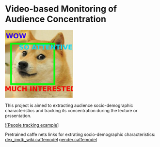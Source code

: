 # Video-based Monitoring of Audience Concentration

<img src="https://github.com/walterdd/Auditory_tracking/blob/master/dogg.jpg" width="224">

This project is aimed to extracting audience socio-demographic characteristics and tracking its concentration during the lecture or prssentation.

[![People tracking example]](https://www.youtube.com/watch?v=LFJhAiqAA3c)


Pretrained caffe nets links for extrating socio-demographic characteristics:
[dex_imdb_wiki.caffemodel](https://data.vision.ee.ethz.ch/cvl/rrothe/imdb-wiki/static/dex_imdb_wiki.caffemodel)
[gender.caffemodel](https://data.vision.ee.ethz.ch/cvl/rrothe/imdb-wiki/static/gender.caffemodel)
